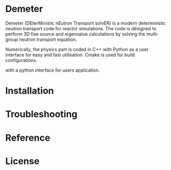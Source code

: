 # Demeter
Demeter (DEterMinistic nEutron Transport solvER) is a modern deterministic neutron transport code for reactor simulations. The code is désigned to perform 3D fixe source and eigenvalue calculations by solving the multi-group neutron transport equation.

Numerically, the physics part is coded in C++ with Python as a user interface for easy and fast utilisation. Cmake is used for build configurations. 



with a python interface for users application. 






# Installation

# Troubleshooting

# Reference

# License
